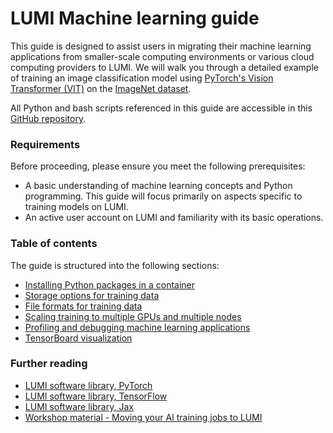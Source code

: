 # LUMI Machine learning guide

This guide is designed to assist users in migrating their machine learning applications from smaller-scale computing environments or various cloud computing providers to LUMI. We will walk you through a detailed example of training an image classification model using [PyTorch's Vision Transformer (VIT)](https://pytorch.org/vision/main/models/vision_transformer.html) on the [ImageNet dataset](https://www.image-net.org/).

All Python and bash scripts referenced in this guide are accessible in this [GitHub repository](https://github.com/Lumi-supercomputer/LUMI-AI-example/tree/main).

### Requirements

Before proceeding, please ensure you meet the following prerequisites:

* A basic understanding of machine learning concepts and Python programming. This guide will focus primarily on aspects specific to training models on LUMI.
* An active user account on LUMI and familiarity with its basic operations.

### Table of contents

The guide is structured into the following sections:

- [Installing Python packages in a container](containers.md)
- [Storage options for training data](data_storage.md)
- [File formats for training data](file_formats.md) 
- [Scaling training to multiple GPUs and multiple nodes](multi_gpu_and_node.md)
- [Profiling and debugging machine learning applications](profiling_and_debugging.md)
- [TensorBoard visualization](visualization.md)


### Further reading

- [LUMI software library, PyTorch](https://lumi-supercomputer.github.io/LUMI-EasyBuild-docs/p/PyTorch/)
- [LUMI software library, TensorFlow](https://lumi-supercomputer.github.io/LUMI-EasyBuild-docs/t/TensorFlow/)
- [LUMI software library, Jax](https://lumi-supercomputer.github.io/LUMI-EasyBuild-docs/j/jax/)
- [Workshop material - Moving your AI training jobs to LUMI](https://lumi-supercomputer.github.io/LUMI-training-materials/ai-20240529/)
